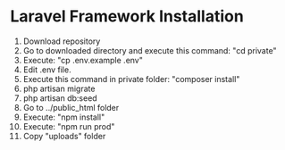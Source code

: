 Laravel Framework Installation
==================

1. Download repository
2. Go to downloaded directory and execute this command: "cd private"
3. Execute: "cp .env.example .env"
4. Edit .env file.
5. Execute this command in private folder: "composer install"
6. php artisan migrate
7. php artisan db:seed
8. Go to ../public_html folder
9. Execute: "npm install"
10. Execute: "npm run prod"
11. Copy "uploads" folder
